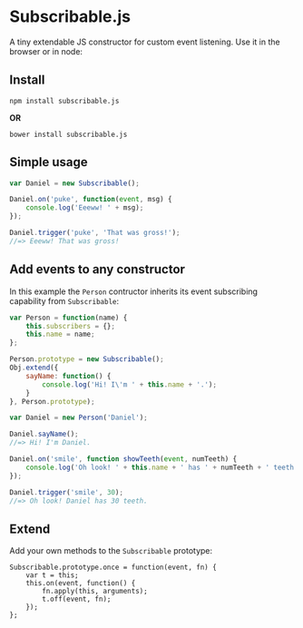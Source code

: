 Subscribable.js
===============

A tiny extendable JS constructor for custom event listening. Use it in the browser or in node:

## Install

```
npm install subscribable.js
```
**OR**
```
bower install subscribable.js
```


## Simple usage

```js
var Daniel = new Subscribable();

Daniel.on('puke', function(event, msg) {
	console.log('Eeeww! ' + msg);
});

Daniel.trigger('puke', 'That was gross!');
//=> Eeeww! That was gross!
```


## Add events to any constructor

In this example the `Person` contructor inherits its event subscribing capability from `Subscribable`:

```js
var Person = function(name) {
	this.subscribers = {};
	this.name = name;
};

Person.prototype = new Subscribable();
Obj.extend({
	sayName: function() {
		console.log('Hi! I\'m ' + this.name + '.');
	}
}, Person.prototype);

var Daniel = new Person('Daniel');

Daniel.sayName();
//=> Hi! I'm Daniel.

Daniel.on('smile', function showTeeth(event, numTeeth) {
	console.log('Oh look! ' + this.name + ' has ' + numTeeth + ' teeth.');
});

Daniel.trigger('smile', 30);
//=> Oh look! Daniel has 30 teeth.
```


## Extend

Add your own methods to the `Subscribable` prototype:

```
Subscribable.prototype.once = function(event, fn) {
	var t = this;
	this.on(event, function() {
		fn.apply(this, arguments);
		t.off(event, fn);
	});
};
```